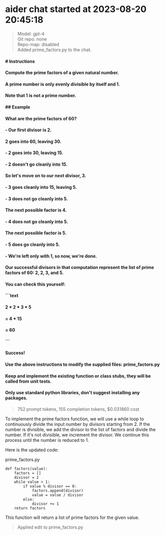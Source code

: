 
# aider chat started at 2023-08-20 20:45:18

> Model: gpt-4  
> Git repo: none  
> Repo-map: disabled  
> Added prime_factors.py to the chat.  

#### # Instructions  
####   
#### Compute the prime factors of a given natural number.  
####   
#### A prime number is only evenly divisible by itself and 1.  
####   
#### Note that 1 is not a prime number.  
####   
#### ## Example  
####   
#### What are the prime factors of 60?  
####   
#### - Our first divisor is 2.  
####   2 goes into 60, leaving 30.  
#### - 2 goes into 30, leaving 15.  
####   - 2 doesn't go cleanly into 15.  
####     So let's move on to our next divisor, 3.  
#### - 3 goes cleanly into 15, leaving 5.  
####   - 3 does not go cleanly into 5.  
####     The next possible factor is 4.  
####   - 4 does not go cleanly into 5.  
####     The next possible factor is 5.  
#### - 5 does go cleanly into 5.  
#### - We're left only with 1, so now, we're done.  
####   
#### Our successful divisors in that computation represent the list of prime factors of 60: 2, 2, 3, and 5.  
####   
#### You can check this yourself:  
####   
#### ```text  
#### 2 * 2 * 3 * 5  
#### = 4 * 15  
#### = 60  
#### ```  
####   
#### Success!  
####   
#### ####  
####   
#### Use the above instructions to modify the supplied files: prime_factors.py  
#### Keep and implement the existing function or class stubs, they will be called from unit tests.  
#### Only use standard python libraries, don't suggest installing any packages.  
> 752 prompt tokens, 155 completion tokens, $0.031860 cost  

To implement the prime factors function, we will use a while loop to continuously divide the input number by divisors starting from 2. If the number is divisible, we add the divisor to the list of factors and divide the number. If it's not divisible, we increment the divisor. We continue this process until the number is reduced to 1.

Here is the updated code:

prime_factors.py
```
def factors(value):
    factors = []
    divisor = 2
    while value > 1:
        if value % divisor == 0:
            factors.append(divisor)
            value = value / divisor
        else:
            divisor += 1
    return factors
```
This function will return a list of prime factors for the given value.

> Applied edit to prime_factors.py  
